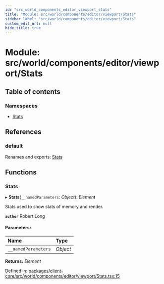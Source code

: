 ```yaml
---
id: "src_world_components_editor_viewport_stats"
title: "Module: src/world/components/editor/viewport/Stats"
sidebar_label: "src/world/components/editor/viewport/Stats"
custom_edit_url: null
hide_title: true
---
```


# Module: src/world/components/editor/viewport/Stats

## Table of contents

### Namespaces

- [Stats](src_world_components_editor_viewport_stats.stats.md)

## References

### default

Renames and exports: [Stats](src_world_components_editor_viewport_stats.md#stats)

## Functions

### Stats

▸ **Stats**(`__namedParameters`: *Object*): *Element*

Stats used to show stats of  memory and  render.

**`author`** Robert Long

#### Parameters:

| Name | Type |
| :------ | :------ |
| `__namedParameters` | *Object* |

**Returns:** *Element*

Defined in: [packages/client-core/src/world/components/editor/viewport/Stats.tsx:15](https://github.com/xr3ngine/xr3ngine/blob/7e8e151f1/packages/client-core/src/world/components/editor/viewport/Stats.tsx#L15)
